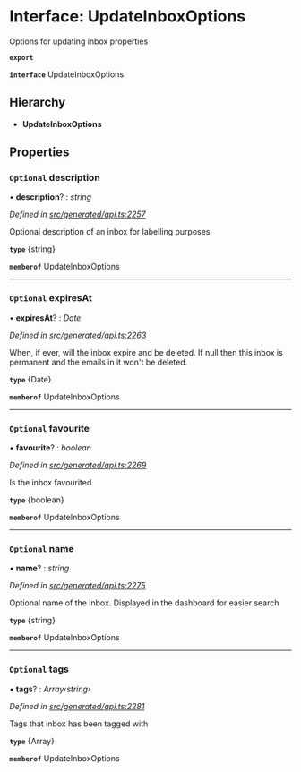 # Interface: UpdateInboxOptions

Options for updating inbox properties

**`export`** 

**`interface`** UpdateInboxOptions

## Hierarchy

* **UpdateInboxOptions**

## Properties

### `Optional` description

• **description**? : *string*

*Defined in [src/generated/api.ts:2257](https://github.com/mailslurp/mailslurp-client-ts-js/blob/6b83217/src/generated/api.ts#L2257)*

Optional description of an inbox for labelling purposes

**`type`** {string}

**`memberof`** UpdateInboxOptions

___

### `Optional` expiresAt

• **expiresAt**? : *Date*

*Defined in [src/generated/api.ts:2263](https://github.com/mailslurp/mailslurp-client-ts-js/blob/6b83217/src/generated/api.ts#L2263)*

When, if ever, will the inbox expire and be deleted. If null then this inbox is permanent and the emails in it won't be deleted.

**`type`** {Date}

**`memberof`** UpdateInboxOptions

___

### `Optional` favourite

• **favourite**? : *boolean*

*Defined in [src/generated/api.ts:2269](https://github.com/mailslurp/mailslurp-client-ts-js/blob/6b83217/src/generated/api.ts#L2269)*

Is the inbox favourited

**`type`** {boolean}

**`memberof`** UpdateInboxOptions

___

### `Optional` name

• **name**? : *string*

*Defined in [src/generated/api.ts:2275](https://github.com/mailslurp/mailslurp-client-ts-js/blob/6b83217/src/generated/api.ts#L2275)*

Optional name of the inbox. Displayed in the dashboard for easier search

**`type`** {string}

**`memberof`** UpdateInboxOptions

___

### `Optional` tags

• **tags**? : *Array‹string›*

*Defined in [src/generated/api.ts:2281](https://github.com/mailslurp/mailslurp-client-ts-js/blob/6b83217/src/generated/api.ts#L2281)*

Tags that inbox has been tagged with

**`type`** {Array<string>}

**`memberof`** UpdateInboxOptions
